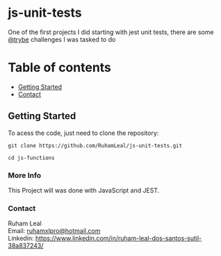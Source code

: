 # js-unit-tests

One of the first projects I did starting with jest unit tests, there are some [@trybe](https://www.betrybe.com/) challenges I was tasked to do


# Table of contents

- [Getting Started](#getting-started)
- [Contact](#contact)

## Getting Started

To acess the code, just need to clone the repository:

```
git clone https://github.com/RuhamLeal/js-unit-tests.git
```
```
cd js-functions
```


### More Info

This Project will was done with JavaScript and JEST.

### Contact

Ruham Leal    
Email: ruhamxlpro@hotmail.com    
Linkedin: https://www.linkedin.com/in/ruham-leal-dos-santos-sutil-38a837243/
